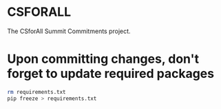 # CSFORALL
The CSforAll Summit Commitments project.

# Upon committing changes, don't forget to update required packages
```sh
rm requirements.txt
pip freeze > requirements.txt
```
